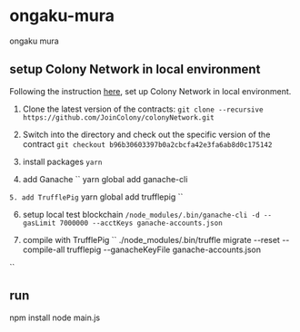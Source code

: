 # ongaku-mura
ongaku mura

## setup Colony Network in local environment

Following the instruction [here](https://docs.colony.io/colonyjs/docs-get-started/), set up Colony Network in local environment.

1. Clone the latest version of the contracts:
``
git clone --recursive https://github.com/JoinColony/colonyNetwork.git
``

2. Switch into the directory and check out the specific version of the contract
``
git checkout b96b30603397b0a2cbcfa42e3fa6ab8d0c175142
``

3. install packages
``
yarn
``

4. add Ganache
``
yarn global add ganache-cli

``
5. add TrufflePig
``
yarn global add trufflepig
``

6. setup local test blockchain
``
/node_modules/.bin/ganache-cli -d --gasLimit 7000000 --acctKeys ganache-accounts.json
``

7. compile with TrufflePig
``
./node_modules/.bin/truffle migrate --reset --compile-all
trufflepig --ganacheKeyFile ganache-accounts.json

``

## run 


npm install
node main.js

